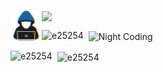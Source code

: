 <p>
  <picture>
    <img 
     align="left"  
     src="https://github.com/0xAbdulKhalid/0xAbdulKhalid/raw/main/assets/mdImages/about_me.gif" width=50px
     />
  </picture>
</p>
<p>
  <picture>
    <source media="(prefers-color-scheme: light)" srcset="https://readme-typing-svg.herokuapp.com?font=Fira+Code&size=30&duration=2000&pause=1000&color=7956D5&background=2D2B5200&vCenter=true&height=40&lines=+Hi+%2C+I+am+Jerry+Jie;+Welcome+to+my+github+!">
    <img
      src="https://readme-typing-svg.herokuapp.com?font=Fira+Code&size=30&duration=2000&pause=1000&color=BB85E3&background=2D2B5200&vCenter=true&height=40&lines=+Hi+%2C+I+am+Jerry+Jie;+Welcome+to+my+github+!"
       align="center"
     />
  </picture>
</p>

  <p>
    <picture>
      <source media="(prefers-color-scheme: light)" srcset="https://github-readme-stats.vercel.app/api?username=e25254&show_icons=true&theme=buefy&hide_border=true">
      <img
        src="https://github-readme-stats.vercel.app/api?username=e25254&show_icons=true&theme=material-palenight&hide_border=true&bg_color=00000000"
        alt="e25254"
        align="left"
        />
    </picture>
  </p>
  <p>
    &nbsp;
    <picture>
        <source media="(prefers-color-scheme: light)" srcset="https://raw.githubusercontent.com/AVS1508/AVS1508/master/assets/Night-Coding.gif">
        <img
        alt="Night Coding"
        src="https://github.com/e25254/e25254/assets/110010285/ced4b8a8-5a49-45cf-bf6a-dd0e9709141b"
        align="center"
        width=300px
        />
     </picture> 
  </p>
  
  
  <p>
    <picture>
      <source media="(prefers-color-scheme: light)" srcset="https://github-readme-stats.vercel.app/api/top-langs?username=e25254&show_icons=true&theme=buefy&hide_border=true&layout=compact">
      <img
      src="https://github-readme-stats.vercel.app/api/top-langs?username=e25254&show_icons=true&theme=material-palenight&hide_border=true&layout=compact"
      alt="e25254"
      align="left"
      />
    </picture>
      
  </p>
  <p>
      &nbsp;
      <picture>
          <source media="(prefers-color-scheme: light)" srcset="https://github-readme-streak-stats.herokuapp.com/?user=e25254&theme=buefy&hide_border=true">
          <img
          src="https://github-readme-streak-stats.herokuapp.com/?user=e25254&theme=material-palenight&hide_border=true&background=00000000"
          alt="e25254"
          align="center"
          />
      </picture>
  </p>

